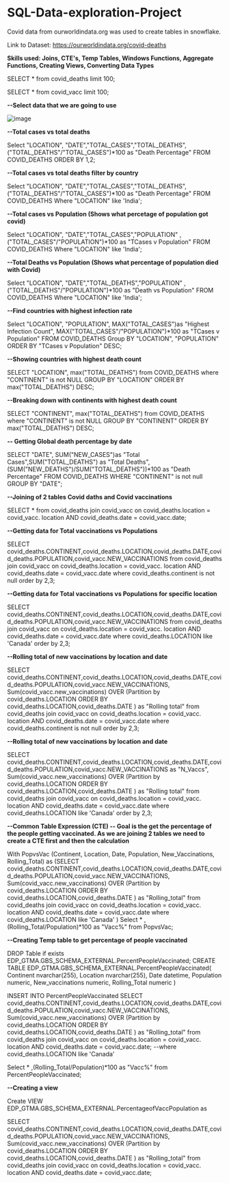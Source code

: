 # SQL-Data-exploration-Project

Covid data from ourworldindata.org was used to create tables in snowflake.  

Link to Dataset: https://ourworldindata.org/covid-deaths

**Skills used: Joins, CTE's, Temp Tables, Windows Functions, Aggregate Functions, Creating Views, Converting Data Types**


SELECT * from covid_deaths limit 100;

SELECT * from covid_vacc limit 100;

**--Select data that we are going to use**

![image](https://github.com/user-attachments/assets/d7723260-acd8-4967-9d60-97636b6728a4)


**--Total cases vs total deaths**

Select "LOCATION", "DATE","TOTAL_CASES","TOTAL_DEATHS",("TOTAL_DEATHS"/"TOTAL_CASES")*100 as "Death Percentage"
FROM COVID_DEATHS ORDER BY 1,2;

**--Total cases vs total deaths filter by country**

Select "LOCATION", "DATE","TOTAL_CASES","TOTAL_DEATHS",("TOTAL_DEATHS"/"TOTAL_CASES")*100 as "Death Percentage"
FROM COVID_DEATHS Where "LOCATION" like 'India';


**--Total cases vs Population (Shows what percetage of population got covid)**

Select "LOCATION", "DATE","TOTAL_CASES","POPULATION" ,("TOTAL_CASES"/"POPULATION")*100 as "TCases v Population"
FROM COVID_DEATHS Where "LOCATION" like 'India';

**--Total Deaths vs Population (Shows what percentage of population died with Covid)**

Select "LOCATION", "DATE","TOTAL_DEATHS","POPULATION" ,("TOTAL_DEATHS"/"POPULATION")*100 as "Death vs Population" FROM COVID_DEATHS Where "LOCATION" like 'India';

**--Find countries with highest infection rate**

Select "LOCATION", "POPULATION", MAX("TOTAL_CASES")as "Highest Infection Count", MAX("TOTAL_CASES"/"POPULATION")*100 as "TCases v Population"
FROM COVID_DEATHS 
Group BY "LOCATION", "POPULATION"
ORDER BY "TCases v Population" DESC;

**--Showing countries with highest death count**

SELECT "LOCATION", max("TOTAL_DEATHS") from COVID_DEATHS
where "CONTINENT" is not NULL
GROUP BY "LOCATION"
ORDER BY max("TOTAL_DEATHS") DESC;

**--Breaking down with continents with highest death count**

SELECT "CONTINENT", max("TOTAL_DEATHS") from COVID_DEATHS
where "CONTINENT" is not NULL
GROUP BY "CONTINENT"
ORDER BY max("TOTAL_DEATHS") DESC;

**-- Getting Global death percentage by date**

SELECT "DATE", SUM("NEW_CASES")as "Total Cases",SUM("TOTAL_DEATHS") as "Total Deaths",(SUM("NEW_DEATHS")/SUM("TOTAL_DEATHS"))*100 as "Death Percentage" FROM COVID_DEATHS
WHERE "CONTINENT" is not null
GROUP BY "DATE";

**--Joining of 2 tables Covid daths and Covid vaccinations**

SELECT * from covid_deaths
join covid_vacc 
on covid_deaths.location = covid_vacc. location
AND
covid_deaths.date = covid_vacc.date;

**--Getting data for Total vaccinations vs Populations**

SELECT covid_deaths.CONTINENT,covid_deaths.LOCATION,covid_deaths.DATE,covid_deaths.POPULATION,covid_vacc.NEW_VACCINATIONS
from covid_deaths
join covid_vacc 
on covid_deaths.location = covid_vacc. location
AND
covid_deaths.date = covid_vacc.date
where covid_deaths.continent is not null
order by 2,3;

**--Getting data for Total vaccinations vs Populations for specific location**

SELECT covid_deaths.CONTINENT,covid_deaths.LOCATION,covid_deaths.DATE,covid_deaths.POPULATION,covid_vacc.NEW_VACCINATIONS
from covid_deaths
join covid_vacc 
on covid_deaths.location = covid_vacc. location
AND
covid_deaths.date = covid_vacc.date
where covid_deaths.LOCATION like 'Canada'
order by 2,3;

**--Rolling total of new vaccinations by location and date**

SELECT covid_deaths.CONTINENT,covid_deaths.LOCATION,covid_deaths.DATE,covid_deaths.POPULATION,covid_vacc.NEW_VACCINATIONS,
Sum(covid_vacc.new_vaccinations) OVER (Partition by covid_deaths.LOCATION ORDER BY covid_deaths.LOCATION,covid_deaths.DATE ) as "Rolling total"
from covid_deaths
join covid_vacc 
on covid_deaths.location = covid_vacc. location
AND
covid_deaths.date = covid_vacc.date
where covid_deaths.continent is not null
order by 2,3;





**--Rolling total of new vaccinations by location and date**

SELECT covid_deaths.CONTINENT,covid_deaths.LOCATION,covid_deaths.DATE,covid_deaths.POPULATION,covid_vacc.NEW_VACCINATIONS as "N_Vaccs",
Sum(covid_vacc.new_vaccinations) OVER (Partition by covid_deaths.LOCATION ORDER BY covid_deaths.LOCATION,covid_deaths.DATE ) as "Rolling total"
from covid_deaths
join covid_vacc 
on covid_deaths.location = covid_vacc. location
AND
covid_deaths.date = covid_vacc.date
where covid_deaths.LOCATION like 'Canada'
order by 2,3;

**--Common Table Expression (CTE)
-- Goal is the get the percentage of the people getting vaccinated. As we are joining 2 tables we need to create a CTE first and then the calculation**

With PopvsVac (Continent, Location, Date, Population, New_Vaccinations, Rolling_Total)
as
(SELECT covid_deaths.CONTINENT,covid_deaths.LOCATION,covid_deaths.DATE,covid_deaths.POPULATION,covid_vacc.NEW_VACCINATIONS,
Sum(covid_vacc.new_vaccinations) OVER (Partition by covid_deaths.LOCATION ORDER BY covid_deaths.LOCATION,covid_deaths.DATE ) as "Rolling_total"
from covid_deaths
join covid_vacc 
on covid_deaths.location = covid_vacc. location
AND
covid_deaths.date = covid_vacc.date
where covid_deaths.LOCATION like 'Canada'
)
Select * ,(Rolling_Total/Population)*100 as "Vacc%" from PopvsVac;


**--Creating Temp table to get percentage of people vaccinated**

DROP Table if exists EDP_GTMA.GBS_SCHEMA_EXTERNAL.PercentPeopleVaccinated;
CREATE TABLE EDP_GTMA.GBS_SCHEMA_EXTERNAL.PercentPeopleVaccinated(
Continent nvarchar(255),
Location nvarchar(255),
Date datetime,
Population numeric,
New_vaccinations numeric,
Rolling_Total numeric
)

INSERT INTO PercentPeopleVaccinated
SELECT covid_deaths.CONTINENT,covid_deaths.LOCATION,covid_deaths.DATE,covid_deaths.POPULATION,covid_vacc.NEW_VACCINATIONS,
Sum(covid_vacc.new_vaccinations) OVER (Partition by covid_deaths.LOCATION ORDER BY covid_deaths.LOCATION,covid_deaths.DATE ) as "Rolling_total"
from covid_deaths
join covid_vacc 
on covid_deaths.location = covid_vacc. location
AND
covid_deaths.date = covid_vacc.date;
--where covid_deaths.LOCATION like 'Canada'

Select * ,(Rolling_Total/Population)*100 as "Vacc%" from PercentPeopleVaccinated;

**--Creating a view**

Create VIEW EDP_GTMA.GBS_SCHEMA_EXTERNAL.PercentageofVaccPopulation as

SELECT covid_deaths.CONTINENT,covid_deaths.LOCATION,covid_deaths.DATE,covid_deaths.POPULATION,covid_vacc.NEW_VACCINATIONS,
Sum(covid_vacc.new_vaccinations) OVER (Partition by covid_deaths.LOCATION ORDER BY covid_deaths.LOCATION,covid_deaths.DATE ) as "Rolling_total"
from covid_deaths
join covid_vacc 
on covid_deaths.location = covid_vacc. location
AND
covid_deaths.date = covid_vacc.date;
